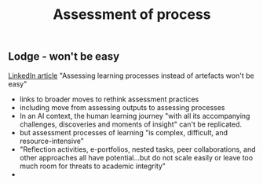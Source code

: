 ﻿---
title: Assessment of process
---
## Lodge - won't be easy 

[LinkedIn article](https://www.linkedin.com/pulse/assessing-learning-processes-instead-artefacts-wont-easy-lodge%3FtrackingId=M9U055R%252BTwGAJLiQeqGTWA%253D%253D/?trackingId=M9U055R%2BTwGAJLiQeqGTWA%3D%3D) "Assessing learning processes instead of artefacts won't be easy"

- links to broader moves to rethink assessment practices
- including move from assessing outputs to assessing processes
- In an AI context, the human learning journey "with all its accompanying challenges, discoveries and moments of insight" can't be replicated.
- but assessment processes of learning "is complex, difficult, and resource-intensive"
- "Reflection activities, e-portfolios, nested tasks, peer collaborations, and other approaches all have potential...but do not scale easily or leave too much room for threats to academic integrity" 
-